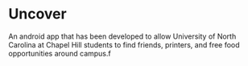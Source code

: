 # Uncover
An android app that has been developed to allow University of North Carolina at Chapel Hill students to find friends, printers, and free food opportunities around campus.f

